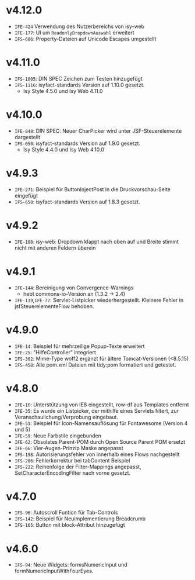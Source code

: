 # v4.12.0
- `IFE-424` Verwendung des Nutzerbereichs von isy-web
- `IFE-177`: UI um `ReadonlyDropdownAuswahl` erweitert
- `IFS-686`: Property-Dateien auf Unicode Escapes umgestellt

# v4.11.0
- `IFS-1005`: DIN SPEC Zeichen zum Testen hinzugefügt
- `IFS-1116`: isyfact-standards Version auf 1.10.0 gesetzt.
    * Isy Style 4.5.0 und Isy Web 4.11.0

# v4.10.0
- `IFE-848`: DIN SPEC: Neuer CharPicker wird unter JSF-Steuerelemente dargestellt
- `IFS-650`: isyfact-standards Version auf 1.9.0 gesetzt.
    * Isy Style 4.4.0 und Isy Web 4.10.0

# v4.9.3
- `IFE-271`: Beispiel für ButtonInjectPost in die Druckvorschau-Seite eingefügt
- `IFS-650`: isyfact-standards Version auf 1.8.3 gesetzt.

# v4.9.2
- `IFE-188`: isy-web: Dropdown klappt nach oben auf und Breite stimmt nicht mit anderen Feldern überein

# v4.9.1
- `IFE-144`: Bereinigung von Convergence-Warnings
  - hebt commons-io-Version an (1.3.2 -> 2.4)
- `IFE-139`,`IFE-77`: Servlet-Listpicker wiederhergestellt. Kleinere Fehler in jsfSteuerelementeFlow behoben.

# v4.9.0
- `IFE-14`: Beispiel für mehrzeilige Popup-Texte erweitert
- `IFE-25`: "HilfeController" integriert
- `IFS-302`: Mime-Type woff2 ergänzt für ältere Tomcat-Versionen (<8.5.15)
- `IFS-458`: Alle pom.xml Dateien mit tidy:pom formatiert und getestet.

# v4.8.0
- `IFE-16`: Unterstützung von IE8 eingestellt, row-df aus Templates entfernt
- `IFE-35`: Es wurde ein Listpicker, der mithilfe eines Servlets filtert, zur Veranschaulichung/Verprobung eingebaut.
- `IFE-51`: Beispiel für Icon-Namensauflösung für Fontawesome (Version 4 und 5)
- `IFE-59`: Neue Farbstile eingebunden
- `IFE-62`: Obsoletes Parent-POM durch Open Source Parent POM ersetzt
- `IFE-66`: Vier-Augen-Prinzip Maske angepasst
- `IFS-198`: Autorisierungsfehler von innerhalb eines Flows nachgestellt
- `IFS-206`: Fehlerkorrektur bei tabContent Beispiel
- `IFS-222`: Reihenfolge der Filter-Mappings angepasst, SetCharacterEncodingFilter nach vorne gesetzt.

# v4.7.0
- `IFS-96`: Autoscroll Funtion für Tab-Controls
- `IFS-142`: Beispiel für Neuimplementierung Breadcrumb
- `IFS-165`: Button mit block-Attribut hinzugefügt

# v4.6.0
- `IFS-94`: Neue Widgets: formsNumericInput und formNumericInputWithFourEyes.
